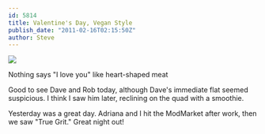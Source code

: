 ```yaml
---
id: 5814
title: Valentine's Day, Vegan Style
publish_date: "2011-02-16T02:15:50Z"
author: Steve
---
```

![](http://www.flagstafffrenzy.org/wp-content/uploads/2011/02/valentines-steak.jpg)

Nothing says "I love you" like heart-shaped meat

Good to see Dave and Rob today, although Dave's immediate flat seemed suspicious. I think I saw him later, reclining on the quad with a smoothie.

Yesterday was a great day. Adriana and I hit the ModMarket after work, then we saw "True Grit." Great night out!
